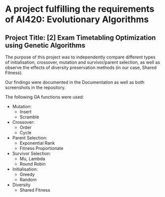 # A project fulfilling the requirements of AI420: Evolutionary Algorithms
## Project Title: [2] Exam Timetabling Optimization using Genetic Algorithms

The purpose of this project was to independently compare different types of initialisation, crossover, mutation and survivor/parent selection, as well as observe the effects of diversity preservation methods (in our case, Shared Fitness). 

Our findings were documented in the Documentation as well as both screenshots in the repository. 

The following GA functions were used:

* Mutation:
  - Insert
  - Scramble
* Crossover:
  - Order
  - Cycle
* Parent Selection:
  - Exponential Rank
  - Fitness Proportionate
* Survivor Selection:
  - Mu, Lambda
  - Round Robin
* Initialisation:
  - Greedy
  - Random
* Diversity
  - Shared Fitness
 

